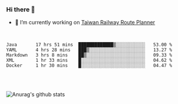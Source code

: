 ### Hi there 👋

- 🔭 I’m currently working on [Taiwan Railway Route Planner](https://github.com/Taiwan-Railway-Route-Planner)

<br/>

<!--START_SECTION:waka-->
```text
Java       17 hrs 51 mins  █████████████▒░░░░░░░░░░░   53.00 % 
YAML       4 hrs 28 mins   ███▒░░░░░░░░░░░░░░░░░░░░░   13.27 % 
Markdown   3 hrs 8 mins    ██▒░░░░░░░░░░░░░░░░░░░░░░   09.33 % 
XML        1 hr 33 mins    █░░░░░░░░░░░░░░░░░░░░░░░░   04.62 % 
Docker     1 hr 30 mins    █░░░░░░░░░░░░░░░░░░░░░░░░   04.47 % 
```
<!--END_SECTION:waka-->

<br/>
<br/>

![Anurag's github stats](https://github-readme-stats.vercel.app/api?username=DepickereSven&show_icons=true&theme=tokyonight)



<!--
**DepickereSven/DepickereSven** is a ✨ _special_ ✨ repository because its `README.md` (this file) appears on your GitHub profile.

Here are some ideas to get you started:

- 🔭 I’m currently working on ...
- 🌱 I’m currently learning ...
- 👯 I’m looking to collaborate on ...
- 🤔 I’m looking for help with ...
- 💬 Ask me about ...
- 📫 How to reach me: ...
- 😄 Pronouns: ...
- ⚡ Fun fact: ...
-->
